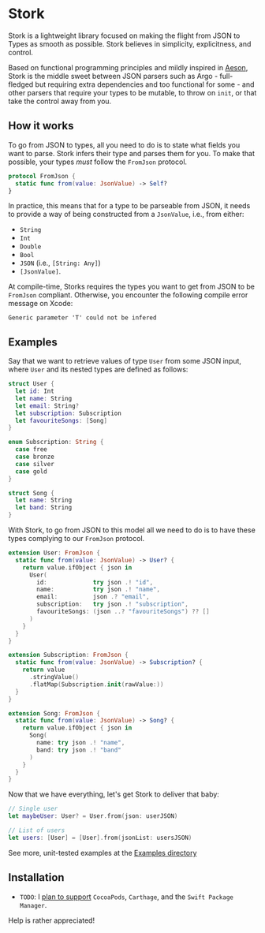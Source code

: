 # Stork
Stork is a lightweight library focused on making the flight from JSON to Types as smooth as possible. Stork believes in simplicity, explicitness, and control.

Based on functional programming principles and mildly inspired in [Aeson](http://hackage.haskell.org/package/aeson), Stork is the middle sweet between JSON parsers such as Argo - full-fledged but requiring extra dependencies and too functional for some - and other parsers that require your types to be mutable, to throw on `init`, or that take the control away from you.

## How it works

To go from JSON to types, all you need to do is to state what fields you want to parse. Stork infers their type and parses them for you. To make that possible, your types _must_ follow the `FromJson` protocol.

``` swift
protocol FromJson {
  static func from(value: JsonValue) -> Self?
}
```

In practice, this means that for a type to be parseable from JSON, it needs to provide a way of being constructed from a `JsonValue`, i.e., from either:

- `String`
- `Int`
- `Double`
- `Bool`
- `JSON`  (i.e., `[String: Any]`)
- `[JsonValue]`.

At compile-time, Storks requires the types you want to get from JSON to be `FromJson` compliant. Otherwise, you encounter the following compile error message on Xcode:

```
Generic parameter 'T' could not be infered
```

## Examples

Say that we want to retrieve values of type `User` from some JSON input, where `User` and its nested types are defined as follows:

``` swift
struct User {
  let id: Int
  let name: String
  let email: String?
  let subscription: Subscription
  let favouriteSongs: [Song]
}

enum Subscription: String {
  case free
  case bronze
  case silver
  case gold
}

struct Song {
  let name: String
  let band: String
}
```

With Stork, to go from JSON to this model all we need to do is to have these types complying to our `FromJson` protocol.

``` swift
extension User: FromJson {
  static func from(value: JsonValue) -> User? {
    return value.ifObject { json in
      User(
        id:             try json .! "id",
        name:           try json .! "name",
        email:          json .? "email",
        subscription:   try json .! "subscription",
        favouriteSongs: (json ..? "favouriteSongs") ?? []
      )
    }
  }
}

extension Subscription: FromJson {
  static func from(value: JsonValue) -> Subscription? {
    return value
      .stringValue()
      .flatMap(Subscription.init(rawValue:))
  }
}

extension Song: FromJson {
  static func from(value: JsonValue) -> Song? {
    return value.ifObject { json in
      Song(
        name: try json .! "name",
        band: try json .! "band"
      )
    }
  }
}
```

Now that we have everything, let's get Stork to deliver that baby:

``` swift
// Single user
let maybeUser: User? = User.from(json: userJSON)

// List of users
let users: [User] = [User].from(jsonList: usersJSON)
```

See more, unit-tested examples at the [Examples directory](/Stork/StorkTests/Examples)

## Installation

- `TODO`: I [plan to support](https://github.com/NunoAlexandre/stork/issues/6) `CocoaPods`, `Carthage`, and the `Swift Package Manager`.

Help is rather appreciated!
